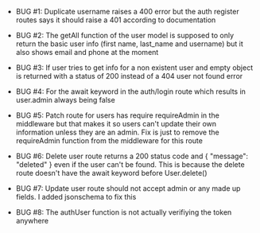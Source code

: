 - BUG #1: Duplicate username raises a 400 error but the auth register routes says it should raise a 401 according to documentation

- BUG #2: The getAll function of the user model is supposed to only return the basic user info (first name, last_name and username) but it also shows email and phone at the moment

- BUG #3: If user tries to get info for a non existent user and empty object is returned with a status of 200 instead of a 404 user not found error

- BUG #4: For the await keyword in the auth/login route which results in user.admin always being false

- BUG #5: Patch route for users has require requireAdmin in the middleware but that makes it so users can't update their own information unless they are an admin. Fix is just to remove the requireAdmin function from the middleware for this route

- BUG #6: Delete user route returns a 200 status code and { "message": "deleted" } even if the user can't be found. This is because the delete route doesn't have the await keyword before User.delete()

- BUG #7: Update user route should not accept admin or any made up fields. I added jsonschema to fix this

- BUG #8: The authUser function is not actually verifiying the token anywhere